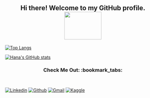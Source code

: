<h2 align="center"> Hi there! Welcome to my GitHub profile. <img src="https://media.giphy.com/media/mGcNjsfWAjY5AEZNw6/giphy.gif" width="120" height="90"/> <br/> </h2>

<p align="center">
 
</p>
<!-- Top Languages Used based on 100% usage -->

[![Top Langs](https://github-readme-stats.vercel.app/api/top-langs/?username=HanaZubovic&layout=compact)](https://github.com/HanaZubovic/github-readme-stats)

<!-- Total Commits/stars -->
[![Hana's GitHub stats](https://github-readme-stats.vercel.app/api?username=HanaZubovic)](https://github.com/HanaZubovic/github-readme-stats)  



<h3 align="center"> Check Me Out: :bookmark_tabs: </h3>
<br />
<p align="center">

[![Linkedin](https://img.shields.io/badge/linkedin-%230077B5.svg?&style=for-the-badge&logo=linkedin&logoColor=white)](https://www.linkedin.com/in/hana-zubovic/)
[![Github](https://img.shields.io/badge/-Github-333?style=for-the-badge&logo=GitHub&logoColor=white)](https://github.com/HanaZubovic)
[![Gmail](https://img.shields.io/badge/-Gmail-c14438?style=for-the-badge&logo=Gmail&logoColor=white)](hanazubby@gmail.com)
[![Kaggle](https://img.shields.io/badge/-Kaggle-20beff?style=for-the-badge&logo=Kaggle&logoColor=white)](https://www.kaggle.com/hanazubby)
&nbsp;
 
<!-- Add After creating personal profile page <a href=""><img src="https://img.shields.io/badge/instagram-%23E4405F.svg?&style=for-the-badge&logo=instagram&logoColor=white"/></a> !-->

</p>
